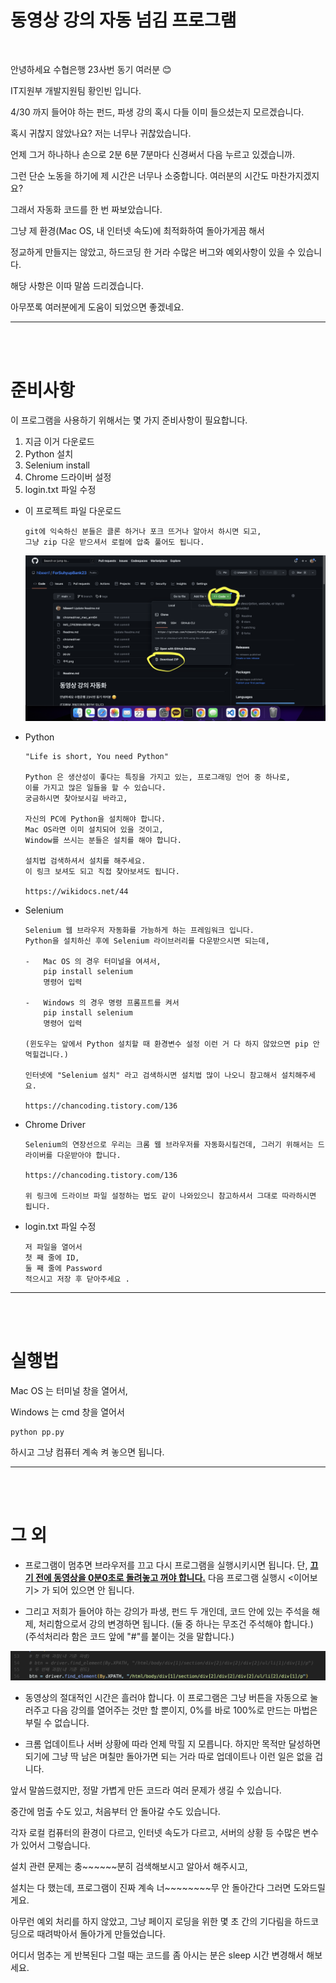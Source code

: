 # 동영상 강의 자동 넘김 프로그램
<br>

안녕하세요 수협은행 23사번 동기 여러분 😊

IT지원부 개발지원팀 황인빈 입니다.

4/30 까지 들어야 하는 펀드, 파생 강의 혹시 다들 이미 들으셨는지 모르겠습니다.

혹시 귀찮지 않았나요? 저는 너무나 귀찮았습니다.

언제 그거 하나하나 손으로 2분 6분 7분마다 신경써서 다음 누르고 있겠습니까.

그런 단순 노동을 하기에 제 시간은 너무나 소중합니다. 여러분의 시간도 마찬가지겠지요?

그래서 자동화 코드를 한 번 짜보았습니다.

그냥 제 환경(Mac OS, 내 인터넷 속도)에 최적화하여 돌아가게끔 해서

정교하게 만들지는 않았고, 하드코딩 한 거라 수많은 버그와 예외사항이 있을 수 있습니다.

해당 사항은 이따 말씀 드리겠습니다.

아무쪼록 여러분에게 도움이 되었으면 좋겠네요.

---

<br>
<br>

# 준비사항

이 프로그램을 사용하기 위해서는 몇 가지 준비사항이 필요합니다.

1. 지금 이거 다운로드
2. Python 설치
3. Selenium install
4. Chrome 드라이버 설정
5. login.txt 파일 수정

- 이 프로젝트 파일 다운로드

    ```
    git에 익숙하신 분들은 클론 하거나 포크 뜨거나 알아서 하시면 되고, 
    그냥 zip 다운 받으셔서 로컬에 압축 풀어도 됩니다.
    ```
    ![다운](스크린샷%202023-04-22%20오전%205.16.18.png)



- Python
  
    ```
    "Life is short, You need Python"

    Python 은 생산성이 좋다는 특징을 가지고 있는, 프로그래밍 언어 중 하나로,
    이를 가지고 많은 일들을 할 수 있습니다. 
    궁금하시면 찾아보시길 바라고, 

    자신의 PC에 Python을 설치해야 합니다.
    Mac OS라면 이미 설치되어 있을 것이고,
    Window를 쓰시는 분들은 설치를 해야 합니다.
    
    설치법 검색하셔서 설치를 해주세요.
    이 링크 보셔도 되고 직접 찾아보셔도 됩니다.
    
    https://wikidocs.net/44
    ```

- Selenium

    ```
    Selenium 웹 브라우저 자동화를 가능하게 하는 프레임워크 입니다.
    Python을 설치하신 후에 Selenium 라이브러리를 다운받으시면 되는데,
    
    -   Mac OS 의 경우 터미널을 여셔서,
        pip install selenium 
        명령어 입력

    -   Windows 의 경우 명령 프롬프트를 켜서
        pip install selenium 
        명령어 입력
    
    (윈도우는 앞에서 Python 설치할 때 환경변수 설정 이런 거 다 하지 않았으면 pip 안 먹힐겁니다.)
    
    인터넷에 "Selenium 설치" 라고 검색하시면 설치법 많이 나오니 참고해서 설치해주세요.

    https://chancoding.tistory.com/136
    ```

- Chrome Driver
  
    ```
    Selenium의 연장선으로 우리는 크롬 웹 브라우저를 자동화시킬건데, 그러기 위해서는 드라이버를 다운받아야 합니다.

    https://chancoding.tistory.com/136

    위 링크에 드라이브 파일 설정하는 법도 같이 나와있으니 참고하셔서 그대로 따라하시면 됩니다.
    ```

- login.txt 파일 수정

    ```
    저 파일을 열어서 
    첫 째 줄에 ID, 
    둘 째 줄에 Password 
    적으시고 저장 후 닫아주세요 .
    ```

---
<br>
<br>


# 실행법

Mac OS 는 터미널 창을 열어서, 

Windows 는 cmd 창을 열어서

    
    python pp.py
    

하시고 그냥 컴퓨터 계속 켜 놓으면 됩니다.


---

<br>
<br>


# 그 외

- 프로그램이 멈추면 브라우저를 끄고 다시 프로그램을 실행시키시면 됩니다. 
    단, <U>**끄기 전에 동영상을 0분0초로 돌려놓고 꺼야 합니다.**</U> 다음 프로그램 실행시 <이어보기> 가 되어 있으면 안 됩니다.

- 그리고 저희가 들어야 하는 강의가 파생, 펀드 두 개인데, 코드 안에 있는 주석을 해제, 처리함으로서 강의 변경하면 됩니다.
(둘 중 하나는 무조건 주석해야 합니다.)
(주석처리라 함은 코드 앞에 "#"를 붙이는 것을 말합니다.)

![주석](주석.png)

- 동영상의 절대적인 시간은 흘러야 합니다.
  이 프로그램은 그냥 버튼을 자동으로 눌러주고 다음 강의를 열어주는 것만 할 뿐이지, 0%를 바로 100%로 만드는 마법은 부릴 수 없습니다.

- 크롬 업데이트나 서버 상황에 따라 언제 막힐 지 모릅니다. 하지만 목적만 달성하면 되기에 그냥 딱 남은 며칠만 돌아가면 되는 거라 따로 업데이트나 이런 일은 없을 겁니다.



앞서 말씀드렸지만, 정말 가볍게 만든 코드라 여러 문제가 생길 수 있습니다.

중간에 멈출 수도 있고, 처음부터 안 돌아갈 수도 있습니다.

각자 로컬 컴퓨터의 환경이 다르고, 인터넷 속도가 다르고, 서버의 상황 등 수많은 변수가 있어서 그렇습니다.

설치 관련 문제는 충~~~~~~분히 검색해보시고 알아서 해주시고, 

설치는 다 했는데, 프로그램이 진짜 계속 너~~~~~~~~무 안 돌아간다 그러면 도와드릴게요.

아무런 예외 처리를 하지 않았고, 그냥 페이지 로딩을 위한 몇 초 간의 기다림을 하드코딩으로 때려박아서 돌아가게 만들었습니다.

어디서 멈추는 게 반복된다 그럴 때는 코드를 좀 아시는 분은 sleep 시간 변경해서 해보세요.








